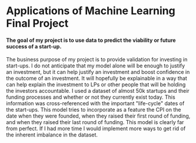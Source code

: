 # Applications of Machine Learning Final Project

#### The goal of my project is to use data to predict the viability or future success of a start-up.
The business purpose of my project is to provide validation for investing in start-ups. I do not anticipate that my model alone will be enough to justify an investment, but it can help justify an investment and boost confidence in the outcome of an investment. It will hopefully be explainable in a way that can help explain the investment to LPs or other people that will be holding the investors accountable. I used a dataset of almost 50k startups and their funding processes and whether or not they currently exist today. This information was cross-referenced with the important "life-cycle" dates of the start-ups. This model tries to incorporate as a feature the CPI on the date when they were founded, when they raised their first round of funding, and when they raised their last round of funding. This model is clearly far from perfect. If I had more time I would implement more ways to get rid of the inherent imbalance in the dataset.
